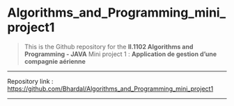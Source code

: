 # Algorithms_and_Programming_mini_project1
> This is the Github repository for the **II.1102 Algorithms and Programming - JAVA** Mini project 1 : **Application de gestion d’une compagnie aérienne**

___

Repository link : https://github.com/Bhardal/Algorithms_and_Programming_mini_project1
___
